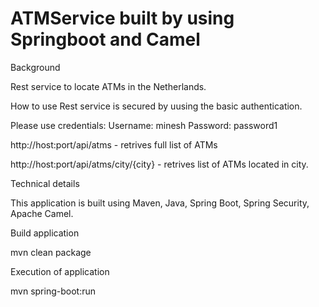 # ATMService built by using Springboot and Camel
Background

Rest service to locate ATMs in the Netherlands.

How to use
Rest service is secured by uusing the basic authentication.

Please use credentials: Username: minesh Password: password1

http://host:port/api/atms - retrives full list of ATMs 

http://host:port/api/atms/city/{city} - retrives list of ATMs located in city.

Technical details

This application is built using Maven, Java, Spring Boot, Spring Security, Apache Camel.

Build application

mvn clean package

Execution of application

mvn spring-boot:run

